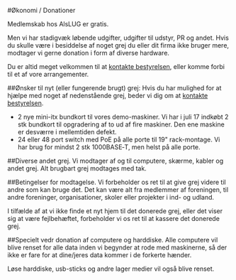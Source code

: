 #Økonomi / Donationer

Medlemskab hos AlsLUG er gratis.


Men vi har stadigvæk løbende udgifter, udgifter til udstyr, PR og andet.
Hvis du skulle være i besiddelse af noget grej du eller dit firma ikke bruger mere,
modtager vi gerne donation i form af diverse hardware.


Du er altid meget velkommen til at <a href='/om/kontakt.html'>kontakte bestyrelsen</a>,
eller komme forbi til et af vore arrangementer.

##Ønsker til nyt (eller fungerende brugt) grej:
Hvis du har mulighed for at hjælpe med noget af nedenstående grej, beder vi dig om at 
<a href='/om/kontakt.html'>kontakte bestyrelsen</a>.


- 2 nye mini-itx bundkort til vores demo-maskiner.
	Vi har i juli 17 indkøbt 2 stk bundkort til opgradering af to ud af fire maskiner.
	Den ene maskine er desværre i mellemtiden defekt.
- 24 eller 48 port switch med PoE på alle porte til 19&quot; rack-montage.
	Vi har brug for mindst 2 stk 1000BASE‑T, men helst på alle porte.


##Diverse andet grej.
Vi modtager af og til computere, skærme, kabler og andet grej. Alt brugbart grej modtages med tak.

##Betingelser for modtagelse.
Vi forbeholder os ret til at give grej videre til andre som kan bruge det. 
Det kan være alt fra medlemmer af foreningen, til andre foreninger, organisationer,
skoler eller projekter i ind- og udland.

I tilfælde af at vi ikke finde et nyt hjem til det donerede grej, eller det viser sig at være fejlbehæftet,
forbeholder vi os ret til at kassere det donerede grej.

##Specielt vedr donation af computere og harddiske.
Alle computere vil blive renset for alle data inden vi begynder at rode med maskinerne,
så der ikke er fare for at dine/jeres data kommer i de forkerte hænder.

Løse harddiske, usb-sticks og andre lager medier vil også blive renset.
